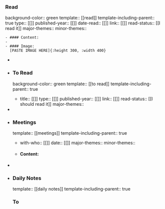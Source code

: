 ### Read
background-color:: green
template:: [[read]]
template-including-parent:: true
type:: [[]]
published-year:: [[]] 
date-read:: [[]]
link:: [[]]
read-status:: [[I read it]]
major-themes::
minor-themes::

	- #### Content:
	-
	- #### Image:
	  [PASTE IMAGE HERE]{:height 300, :width 400}
-
- ### To Read
  background-color:: green
  template:: [[to read]]
  template-including-parent:: true
	- title:: [[]]
	  type:: [[]]
	  published-year:: [[]] 
	  link:: [[]]
	  read-status:: [[I should read it]]
	  major-themes::
-
- ### Meetings
  template:: [[meetings]]
  template-including-parent:: true
	- with-who:: [[]]
	  date:: [[]]
	  major-themes::
	  minor-themes::
	- #### Content:
-
- ### Daily Notes
  template:: [[daily notes]]
  template-including-parent:: true
  
  ### To